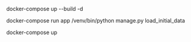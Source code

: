 docker-compose up --build -d

docker-compose run app /venv/bin/python manage.py load_initial_data

docker-compose up